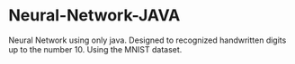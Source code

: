 # Neural-Network-JAVA
 Neural Network using only java. Designed to recognized handwritten digits up to the number 10. Using the MNIST dataset. 
